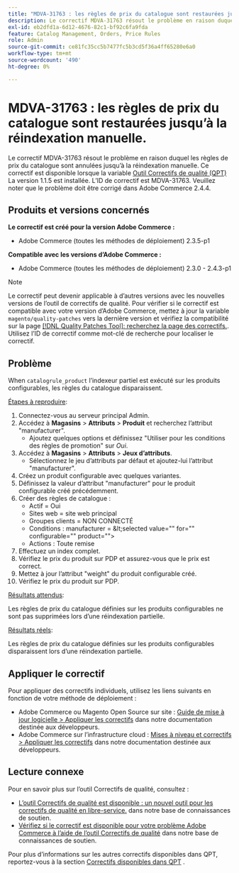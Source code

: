 ```yaml
---
title: "MDVA-31763 : les règles de prix du catalogue sont restaurées jusqu’à la réindexation manuelle"
description: Le correctif MDVA-31763 résout le problème en raison duquel les règles de prix du catalogue sont annulées jusqu’à la réindexation manuelle. Ce correctif est disponible lorsque l’[outil de correctifs de qualité (QPT)](/help/announcements/adobe-commerce-announcements/magento-quality-patches-released-new-tool-to-self-serve-quality-patches.md) 1.1.5 est installé. L’ID de correctif est MDVA-31763. Veuillez noter que le problème doit être corrigé dans Adobe Commerce 2.4.4.
exl-id: eb2dfd1a-6d12-4676-82c1-bf92c6fa9fda
feature: Catalog Management, Orders, Price Rules
role: Admin
source-git-commit: ce81fc35cc5b7477fc5b3cd5f36a4ff65280e6a0
workflow-type: tm+mt
source-wordcount: '490'
ht-degree: 0%

---
```


# MDVA-31763 : les règles de prix du catalogue sont restaurées jusqu’à la réindexation manuelle.

Le correctif MDVA-31763 résout le problème en raison duquel les règles de prix du catalogue sont annulées jusqu’à la réindexation manuelle. Ce correctif est disponible lorsque la variable [Outil Correctifs de qualité (QPT)](/help/announcements/adobe-commerce-announcements/magento-quality-patches-released-new-tool-to-self-serve-quality-patches.md) La version 1.1.5 est installée. L’ID de correctif est MDVA-31763. Veuillez noter que le problème doit être corrigé dans Adobe Commerce 2.4.4.

## Produits et versions concernés

**Le correctif est créé pour la version Adobe Commerce :**

* Adobe Commerce (toutes les méthodes de déploiement) 2.3.5-p1

**Compatible avec les versions d’Adobe Commerce :**

* Adobe Commerce (toutes les méthodes de déploiement) 2.3.0 - 2.4.3-p1

>[!NOTE]
>
>Le correctif peut devenir applicable à d’autres versions avec les nouvelles versions de l’outil de correctifs de qualité. Pour vérifier si le correctif est compatible avec votre version d’Adobe Commerce, mettez à jour la variable `magento/quality-patches` vers la dernière version et vérifiez la compatibilité sur la page [[!DNL Quality Patches Tool]: recherchez la page des correctifs.](https://devdocs.magento.com/quality-patches/tool.html#patch-grid). Utilisez l’ID de correctif comme mot-clé de recherche pour localiser le correctif.

## Problème

When `catalogrule_product` l’indexeur partiel est exécuté sur les produits configurables, les règles du catalogue disparaissent.

<u>Étapes à reproduire</u>:

1. Connectez-vous au serveur principal Admin.
1. Accédez à **Magasins** > **Attributs** > **Produit** et recherchez l’attribut &quot;manufacturer&quot;.
   * Ajoutez quelques options et définissez &quot;Utiliser pour les conditions des règles de promotion&quot; sur *Oui*.
1. Accédez à **Magasins** > **Attributs** > **Jeux d’attributs**.
   * Sélectionnez le jeu d’attributs par défaut et ajoutez-lui l’attribut &quot;manufacturer&quot;.
1. Créez un produit configurable avec quelques variantes.
1. Définissez la valeur d’attribut &quot;manufacturer&quot; pour le produit configurable créé précédemment.
1. Créer des règles de catalogue :
   * Actif = Oui
   * Sites web = site web principal
   * Groupes clients = NON CONNECTÉ
   * Conditions : manufacturer = \&lt;selected value=&quot;&quot; for=&quot;&quot; configurable=&quot;&quot; product=&quot;&quot;>
   * Actions : Toute remise
1. Effectuez un index complet.
1. Vérifiez le prix du produit sur PDP et assurez-vous que le prix est correct.
1. Mettez à jour l’attribut &quot;weight&quot; du produit configurable créé.
1. Vérifiez le prix du produit sur PDP.

<u>Résultats attendus</u>:

Les règles de prix du catalogue définies sur les produits configurables ne sont pas supprimées lors d’une réindexation partielle.

<u>Résultats réels</u>:

Les règles de prix du catalogue définies sur les produits configurables disparaissent lors d’une réindexation partielle.

## Appliquer le correctif

Pour appliquer des correctifs individuels, utilisez les liens suivants en fonction de votre méthode de déploiement :

* Adobe Commerce ou Magento Open Source sur site : [Guide de mise à jour logicielle > Appliquer les correctifs](https://devdocs.magento.com/guides/v2.4/comp-mgr/patching/mqp.html) dans notre documentation destinée aux développeurs.
* Adobe Commerce sur l’infrastructure cloud : [Mises à niveau et correctifs > Appliquer les correctifs](https://devdocs.magento.com/cloud/project/project-patch.html) dans notre documentation destinée aux développeurs.

## Lecture connexe

Pour en savoir plus sur l’outil Correctifs de qualité, consultez :

* [L’outil Correctifs de qualité est disponible : un nouvel outil pour les correctifs de qualité en libre-service.](/help/announcements/adobe-commerce-announcements/magento-quality-patches-released-new-tool-to-self-serve-quality-patches.md) dans notre base de connaissances de soutien.
* [Vérifiez si le correctif est disponible pour votre problème Adobe Commerce à l’aide de l’outil Correctifs de qualité](/help/support-tools/patches-available-in-qpt-tool/check-patch-for-magento-issue-with-magento-quality-patches.md) dans notre base de connaissances de soutien.

Pour plus d’informations sur les autres correctifs disponibles dans QPT, reportez-vous à la section [Correctifs disponibles dans QPT](https://support.magento.com/hc/en-us/sections/360010506631-Patches-available-in-MQP-tool-) .
